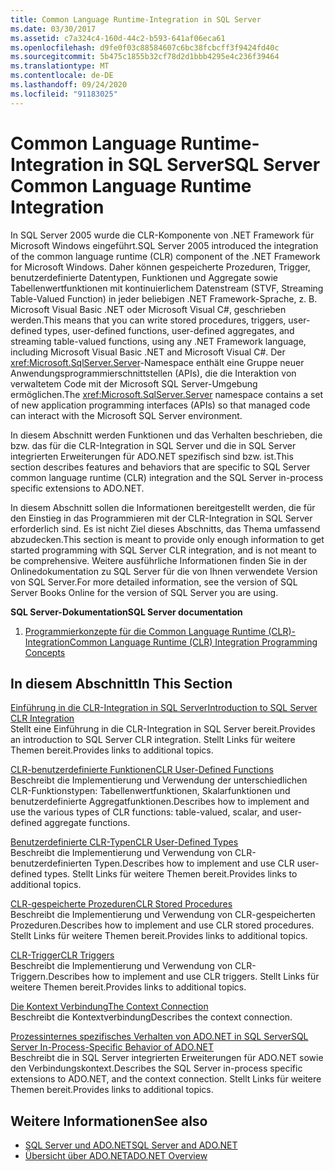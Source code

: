 ```yaml
---
title: Common Language Runtime-Integration in SQL Server
ms.date: 03/30/2017
ms.assetid: c7a324c4-160d-44c2-b593-641af06eca61
ms.openlocfilehash: d9fe0f03c88584607c6bc38fcbcff3f9424fd40c
ms.sourcegitcommit: 5b475c1855b32cf78d2d1bbb4295e4c236f39464
ms.translationtype: MT
ms.contentlocale: de-DE
ms.lasthandoff: 09/24/2020
ms.locfileid: "91183025"
---
```

# <a name="sql-server-common-language-runtime-integration"></a><span data-ttu-id="64378-102">Common Language Runtime-Integration in SQL Server</span><span class="sxs-lookup"><span data-stu-id="64378-102">SQL Server Common Language Runtime Integration</span></span>

<span data-ttu-id="64378-103">In SQL Server 2005 wurde die CLR-Komponente von .NET Framework für Microsoft Windows eingeführt.</span><span class="sxs-lookup"><span data-stu-id="64378-103">SQL Server 2005 introduced the integration of the common language runtime (CLR) component of the .NET Framework for Microsoft Windows.</span></span> <span data-ttu-id="64378-104">Daher können gespeicherte Prozeduren, Trigger, benutzerdefinierte Datentypen, Funktionen und Aggregate sowie Tabellenwertfunktionen mit kontinuierlichem Datenstream (STVF, Streaming Table-Valued Function) in jeder beliebigen .NET Framework-Sprache, z. B. Microsoft Visual Basic .NET oder Microsoft Visual C#, geschrieben werden.</span><span class="sxs-lookup"><span data-stu-id="64378-104">This means that you can write stored procedures, triggers, user-defined types, user-defined functions, user-defined aggregates, and streaming table-valued functions, using any .NET Framework language, including Microsoft Visual Basic .NET and Microsoft Visual C#.</span></span> <span data-ttu-id="64378-105">Der <xref:Microsoft.SqlServer.Server>-Namespace enthält eine Gruppe neuer Anwendungsprogrammierschnittstellen (APIs), die die Interaktion von verwaltetem Code mit der Microsoft SQL Server-Umgebung ermöglichen.</span><span class="sxs-lookup"><span data-stu-id="64378-105">The <xref:Microsoft.SqlServer.Server> namespace contains a set of new application programming interfaces (APIs) so that managed code can interact with the Microsoft SQL Server environment.</span></span>  
  
 <span data-ttu-id="64378-106">In diesem Abschnitt werden Funktionen und das Verhalten beschrieben, die bzw. das für die CLR-Integration in SQL Server und die in SQL Server integrierten Erweiterungen für ADO.NET spezifisch sind bzw. ist.</span><span class="sxs-lookup"><span data-stu-id="64378-106">This section describes features and behaviors that are specific to SQL Server common language runtime (CLR) integration and the SQL Server in-process specific extensions to ADO.NET.</span></span>  
  
 <span data-ttu-id="64378-107">In diesem Abschnitt sollen die Informationen bereitgestellt werden, die für den Einstieg in das Programmieren mit der CLR-Integration in SQL Server erforderlich sind. Es ist nicht Ziel dieses Abschnitts, das Thema umfassend abzudecken.</span><span class="sxs-lookup"><span data-stu-id="64378-107">This section is meant to provide only enough information to get started programming with SQL Server CLR integration, and is not meant to be comprehensive.</span></span> <span data-ttu-id="64378-108">Weitere ausführliche Informationen finden Sie in der Onlinedokumentation zu SQL Server für die von Ihnen verwendete Version von SQL Server.</span><span class="sxs-lookup"><span data-stu-id="64378-108">For more detailed information, see the version of SQL Server Books Online for the version of SQL Server you are using.</span></span>  
  
 <span data-ttu-id="64378-109">**SQL Server-Dokumentation**</span><span class="sxs-lookup"><span data-stu-id="64378-109">**SQL Server documentation**</span></span>  
  
1. [<span data-ttu-id="64378-110">Programmierkonzepte für die Common Language Runtime (CLR)-Integration</span><span class="sxs-lookup"><span data-stu-id="64378-110">Common Language Runtime (CLR) Integration Programming Concepts</span></span>](/sql/relational-databases/clr-integration/common-language-runtime-clr-integration-programming-concepts)  
  
## <a name="in-this-section"></a><span data-ttu-id="64378-111">In diesem Abschnitt</span><span class="sxs-lookup"><span data-stu-id="64378-111">In This Section</span></span>  

 [<span data-ttu-id="64378-112">Einführung in die CLR-Integration in SQL Server</span><span class="sxs-lookup"><span data-stu-id="64378-112">Introduction to SQL Server CLR Integration</span></span>](introduction-to-sql-server-clr-integration.md)  
 <span data-ttu-id="64378-113">Stellt eine Einführung in die CLR-Integration in SQL Server bereit.</span><span class="sxs-lookup"><span data-stu-id="64378-113">Provides an introduction to SQL Server CLR integration.</span></span> <span data-ttu-id="64378-114">Stellt Links für weitere Themen bereit.</span><span class="sxs-lookup"><span data-stu-id="64378-114">Provides links to additional topics.</span></span>  
  
 [<span data-ttu-id="64378-115">CLR-benutzerdefinierte Funktionen</span><span class="sxs-lookup"><span data-stu-id="64378-115">CLR User-Defined Functions</span></span>](clr-user-defined-functions.md)  
 <span data-ttu-id="64378-116">Beschreibt die Implementierung und Verwendung der unterschiedlichen CLR-Funktionstypen: Tabellenwertfunktionen, Skalarfunktionen und benutzerdefinierte Aggregatfunktionen.</span><span class="sxs-lookup"><span data-stu-id="64378-116">Describes how to implement and use the various types of CLR functions: table-valued, scalar, and user-defined aggregate functions.</span></span>  
  
 [<span data-ttu-id="64378-117">Benutzerdefinierte CLR-Typen</span><span class="sxs-lookup"><span data-stu-id="64378-117">CLR User-Defined Types</span></span>](clr-user-defined-types.md)  
 <span data-ttu-id="64378-118">Beschreibt die Implementierung und Verwendung von CLR-benutzerdefinierten Typen.</span><span class="sxs-lookup"><span data-stu-id="64378-118">Describes how to implement and use CLR user-defined types.</span></span> <span data-ttu-id="64378-119">Stellt Links für weitere Themen bereit.</span><span class="sxs-lookup"><span data-stu-id="64378-119">Provides links to additional topics.</span></span>  
  
 [<span data-ttu-id="64378-120">CLR-gespeicherte Prozeduren</span><span class="sxs-lookup"><span data-stu-id="64378-120">CLR Stored Procedures</span></span>](clr-stored-procedures.md)  
 <span data-ttu-id="64378-121">Beschreibt die Implementierung und Verwendung von CLR-gespeicherten Prozeduren.</span><span class="sxs-lookup"><span data-stu-id="64378-121">Describes how to implement and use CLR stored procedures.</span></span> <span data-ttu-id="64378-122">Stellt Links für weitere Themen bereit.</span><span class="sxs-lookup"><span data-stu-id="64378-122">Provides links to additional topics.</span></span>  
  
 [<span data-ttu-id="64378-123">CLR-Trigger</span><span class="sxs-lookup"><span data-stu-id="64378-123">CLR Triggers</span></span>](clr-triggers.md)  
 <span data-ttu-id="64378-124">Beschreibt die Implementierung und Verwendung von CLR-Triggern.</span><span class="sxs-lookup"><span data-stu-id="64378-124">Describes how to implement and use CLR triggers.</span></span> <span data-ttu-id="64378-125">Stellt Links für weitere Themen bereit.</span><span class="sxs-lookup"><span data-stu-id="64378-125">Provides links to additional topics.</span></span>  
  
 [<span data-ttu-id="64378-126">Die Kontext Verbindung</span><span class="sxs-lookup"><span data-stu-id="64378-126">The Context Connection</span></span>](the-context-connection.md)  
 <span data-ttu-id="64378-127">Beschreibt die Kontextverbindung</span><span class="sxs-lookup"><span data-stu-id="64378-127">Describes the context connection.</span></span>  
  
 [<span data-ttu-id="64378-128">Prozessinternes spezifisches Verhalten von ADO.NET in SQL Server</span><span class="sxs-lookup"><span data-stu-id="64378-128">SQL Server In-Process-Specific Behavior of ADO.NET</span></span>](sql-server-in-process-specific-behavior-of-adonet.md)  
 <span data-ttu-id="64378-129">Beschreibt die in SQL Server integrierten Erweiterungen für ADO.NET sowie den Verbindungskontext.</span><span class="sxs-lookup"><span data-stu-id="64378-129">Describes the SQL Server in-process specific extensions to ADO.NET, and the context connection.</span></span> <span data-ttu-id="64378-130">Stellt Links für weitere Themen bereit.</span><span class="sxs-lookup"><span data-stu-id="64378-130">Provides links to additional topics.</span></span>  
  
## <a name="see-also"></a><span data-ttu-id="64378-131">Weitere Informationen</span><span class="sxs-lookup"><span data-stu-id="64378-131">See also</span></span>

- [<span data-ttu-id="64378-132">SQL Server und ADO.NET</span><span class="sxs-lookup"><span data-stu-id="64378-132">SQL Server and ADO.NET</span></span>](index.md)
- [<span data-ttu-id="64378-133">Übersicht über ADO.NET</span><span class="sxs-lookup"><span data-stu-id="64378-133">ADO.NET Overview</span></span>](../ado-net-overview.md)
